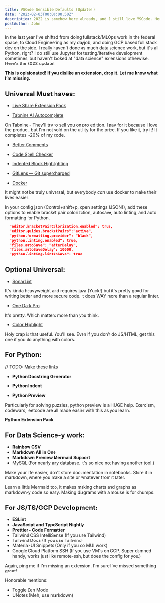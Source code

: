 ```yaml
---
title: VSCode Sensible Defaults (Update!)
date: "2022-02-03T00:00:00.50Z"
description: 2022 is somehow here already, and I still love VSCode. Here's what I use now!
postAuthor: John
---
```


In the last year I've shifted from doing fullstack/MLOps work in the federal space, to Cloud Engineering as my dayjob, and doing GCP based full stack dev on the side. I really haven't done as much data science work, but it's all Python, right? I do still use Jupyter for testing/iterative development sometimes, but haven't looked at "data science" extensions otherwise. Here's the 2022 update!

**This is opinionated! If you dislike an extension, drop it. Let me know what I’m missing.**

## Universal Must haves:
- [Live Share Extension Pack](https://marketplace.visualstudio.com/items?itemName=MS-vsliveshare.vsliveshare-pack)

- [Tabnine AI Autocomplete](https://marketplace.visualstudio.com/items?itemName=TabNine.tabnine-vscode)

On Tabnine - They'll try to sell you on pro edition. I pay for it because I love the product, but I'm not sold on the utility for the price. If you like it, try it! It completes ~20% of my code.

- [Better Comments](https://marketplace.visualstudio.com/items?itemName=aaron-bond.better-comments)

- [Code Spell Checker](https://marketplace.visualstudio.com/items?itemName=streetsidesoftware.code-spell-checker)

- [Indented Block Highlighting](https://marketplace.visualstudio.com/items?itemName=byi8220.indented-block-highlighting)

- [GitLens — Git supercharged
](https://marketplace.visualstudio.com/items?itemName=eamodio.gitlens)

- [Docker](https://marketplace.visualstudio.com/items?itemName=ms-azuretools.vscode-docker)

It might not be truly universal, but everybody *can* use docker to make their lives easier.

In your config json (Control+shift+p, open settings (JSON)), add these options to enable bracket pair colorization, autosave, auto linting, and auto formatting for Python.

```json
  "editor.bracketPairColorization.enabled": true,
  "editor.guides.bracketPairs":"active",
  "python.formatting.provider": "black",
  "python.linting.enabled": true,
  "files.autoSave": "afterDelay",
  "files.autoSaveDelay": 10000,
  "python.linting.lintOnSave": true
```

## Optional Universal:
- [SonarLint](https://marketplace.visualstudio.com/items?itemName=SonarSource.sonarlint-vscode)

It's kinda heavyweight and requires java (Yuck!) but it's pretty good for writing better and more secure code. It does WAY more than a regular linter.

- [One Dark Pro](https://marketplace.visualstudio.com/items?itemName=zhuangtongfa.Material-theme)

It's pretty. Which matters more than you think.

- [Color Highlight](https://marketplace.visualstudio.com/items?itemName=naumovs.color-highlight)

Holy crap is that useful. You'll see. Even if you don't do JS/HTML, get this one if you do anything with colors.

## For Python:
// TODO: Make these links

- **Python Docstring Generator**

- **Python Indent**

- **Python Preview**

Particularly for solving puzzles, python preview is a HUGE help. Exercism, codewars, leetcode are all made easier with this as you learn.

**Python Extension Pack**

## For Data Science-y work:
- **Rainbow CSV**
- **Markdown All in One**
- **Markdown Preview Mermaid Support**
- MySQL (For nearly any database. It's so nice not having another tool.)

Make your life easier, don't store documentation in notebooks. Store it in markdown, where you make a site or whatever from it later.

Learn a little Mermaid too, it makes making charts and graphs as markdown-y code so easy. Making diagrams with a mouse is for chumps.

## For JS/TS/GCP Development:
- **ESLint**
- **JavaScript and TypeScript Nightly**
- **Prettier - Code Formatter**
- Tailwind CSS IntelliSense (If you use Tailwind)
- Tailwind Docs (If you use Tailwind)
- Material-UI Snippets
  (Only if you do MUI work)
- Google Cloud Platform SSH (If you use VM's on GCP. Super damned handy, works just like remote-ssh, but does the config for you.)

Again, ping me if I'm missing an extension. I'm sure I've missed something great!

Honorable mentions:
- Toggle Zen Mode
- UNotes (Meh, use markdown)